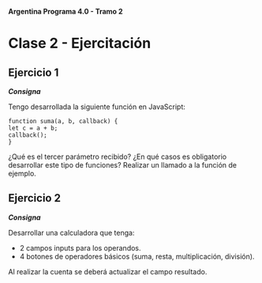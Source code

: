 **Argentina Programa 4.0 - Tramo 2**

# Clase 2 - Ejercitación

## Ejercicio 1

**_Consigna_**

Tengo desarrollada la siguiente función en JavaScript:

    function suma(a, b, callback) {
    let c = a + b;
    callback();
    }

¿Qué es el tercer parámetro recibido?
¿En qué casos es obligatorio desarrollar este tipo de funciones?
Realizar un llamado a la función de ejemplo.

## Ejercicio 2

**_Consigna_**

Desarrollar una calculadora que tenga:

- 2 campos inputs para los operandos.
- 4 botones de operadores básicos (suma, resta, multiplicación, división).

Al realizar la cuenta se deberá actualizar el campo resultado.
